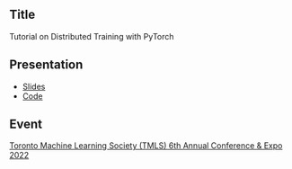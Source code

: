 ## Title

Tutorial on Distributed Training with PyTorch

## Presentation

- [Slides]()
- [Code](https://github.com/shagunsodhani/tmls2022)

## Event

[Toronto Machine Learning Society (TMLS) 6th Annual Conference & Expo 2022](https://www.torontomachinelearning.com/)
